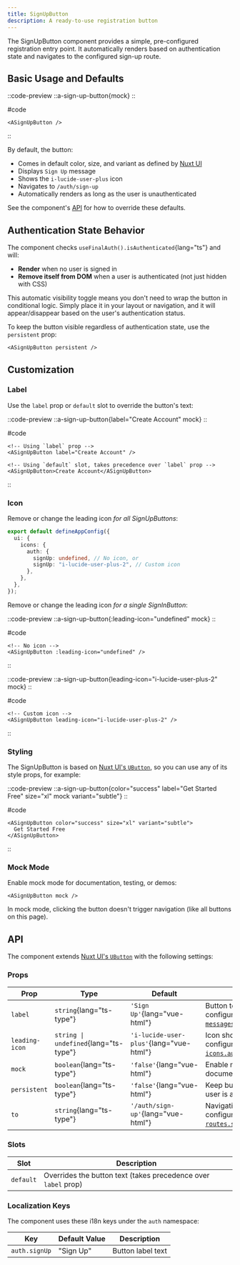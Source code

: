 ```yaml
---
title: SignUpButton
description: A ready-to-use registration button
---
```


The SignUpButton component provides a simple, pre-configured registration entry point. It automatically renders based on authentication state and navigates to the configured sign-up route.

## Basic Usage and Defaults

::code-preview
::a-sign-up-button{mock}
::

#code

```vue
<ASignUpButton />
```
::

By default, the button:

- Comes in default color, size, and variant as defined by [Nuxt UI](https://ui4.nuxt.com/docs/components/button)
- Displays `Sign Up` message
- Shows the `i-lucide-user-plus` icon
- Navigates to `/auth/sign-up`
- Automatically renders as long as the user is unauthenticated

See the component's [API](#api) for how to override these defaults.

## Authentication State Behavior

The component checks `useFinalAuth().isAuthenticated`{lang="ts"} and will:

- **Render** when no user is signed in
- **Remove itself from DOM** when a user is authenticated (not just hidden with CSS)

This automatic visibility toggle means you don't need to wrap the button in conditional logic. Simply place it in your layout or navigation, and it will appear/disappear based on the user's authentication status.

To keep the button visible regardless of authentication state, use the `persistent` prop:

```vue
<ASignUpButton persistent />
```

## Customization

### Label

Use the `label` prop or `default` slot to override the button's text:

::code-preview
::a-sign-up-button{label="Create Account" mock}
::

#code

```vue
<!-- Using `label` prop -->
<ASignUpButton label="Create Account" />

<!-- Using `default` slot, takes precedence over `label` prop -->
<ASignUpButton>Create Account</ASignUpButton>
```
::

### Icon

Remove or change the leading icon _for all SignUpButtons_:

```typescript [app.config.ts]
export default defineAppConfig({
  ui: {
    icons: {
      auth: {
        signUp: undefined, // No icon, or
        signUp: "i-lucide-user-plus-2", // Custom icon
      },
    },
  },
});
```

Remove or change the leading icon _for a single SignInButton_:

::code-preview
::a-sign-up-button{:leading-icon="undefined" mock}
::

#code

```vue
<!-- No icon -->
<ASignUpButton :leading-icon="undefined" />
```
::

::code-preview
::a-sign-up-button{leading-icon="i-lucide-user-plus-2" mock}
::

#code

```vue
<!-- Custom icon -->
<ASignUpButton leading-icon="i-lucide-user-plus-2" />
```
::

### Styling

The SignUpButton is based on [Nuxt UI's `UButton`](https://ui4.nuxt.com/docs/components/button), so you can use any of its style props, for example:

::code-preview
::a-sign-up-button{color="success" label="Get Started Free" size="xl" mock variant="subtle"}
::

#code

```vue
<ASignUpButton color="success" size="xl" variant="subtle">
  Get Started Free
</ASignUpButton>
```
::

### Mock Mode

Enable mock mode for documentation, testing, or demos:

```vue
<ASignUpButton mock />
```

In mock mode, clicking the button doesn't trigger navigation (like all buttons on this page).

## API

The component extends [Nuxt UI's `UButton`](https://ui4.nuxt.com/docs/components/button) with the following settings:

### Props

| Prop           | Type                                  | Default                                 | Description                                                                                         |
| -------------- | ------------------------------------- | --------------------------------------- | --------------------------------------------------------------------------------------------------- |
| `label`        | `string`{lang="ts-type"}              | `'Sign Up'`{lang="vue-html"}            | Button text label, configurable via [`messages.signUp`{lang="ts"}](/docs/configuration#messages)    |
| `leading-icon` | `string \| undefined`{lang="ts-type"} | `'i-lucide-user-plus'`{lang="vue-html"} | Icon shown before text, configurable via [`icons.authSignUp`{lang="ts"}](/docs/configuration#icons) |
| `mock`         | `boolean`{lang="ts-type"}             | `'false'`{lang="vue-html"}              | Enable mock mode for documentation/testing                                                          |
| `persistent`   | `boolean`{lang="ts-type"}             | `'false'`{lang="vue-html"}              | Keep button visible when user is authenticated                                                      |
| `to`           | `string`{lang="ts-type"}              | `'/auth/sign-up'`{lang="vue-html"}      | Navigation destination, configurable via [`routes.signUp`{lang="ts"}](/docs/configuration#routes)   |

### Slots

| Slot      | Description                                                    |
| --------- | -------------------------------------------------------------- |
| `default` | Overrides the button text (takes precedence over `label` prop) |

### Localization Keys

The component uses these i18n keys under the `auth` namespace:

| Key           | Default Value | Description              |
| ------------- | ------------- | ------------------------ |
| `auth.signUp` | "Sign Up"     | Button label text        |
